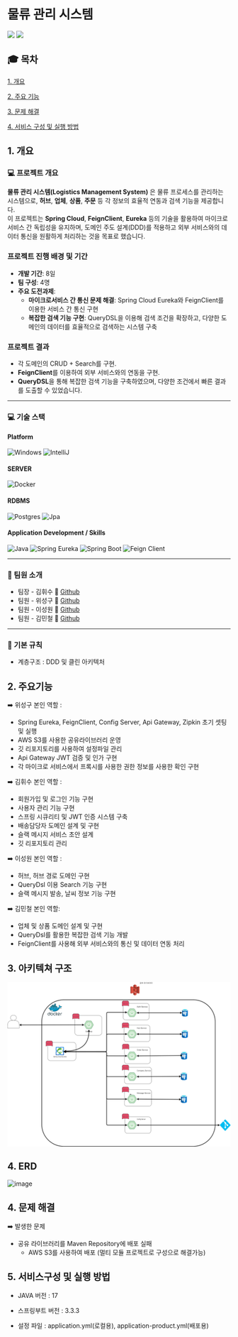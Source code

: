 # 물류 관리 시스템
<img src="https://img.shields.io/badge/github-181717?style=for-the-badge&logo=github&logoColor=white">
<img src="https://capsule-render.vercel.app/api?type=wave&color=auto&height=300&section=header&text=물류관리시스템&fontSize=90" />

## :mortar_board: 목차
[1. 개요](#1-개요)

[2. 주요 기능](#2-주요기능)

[3. 문제 해결](#3-문제-해결)

[4. 서비스 구성 및 실행 방법](#4-서비스구성-및-실행-방법) 



## 1. 개요
### :computer: 프로젝트 개요
**물류 관리 시스템(Logistics Management System)** 은 물류 프로세스를 관리하는 시스템으로, **허브**, **업체**, **상품**, **주문** 등 각 정보의 효율적 연동과 검색 기능을 제공합니다.  
이 프로젝트는 **Spring Cloud**, **FeignClient**, **Eureka** 등의 기술을 활용하여 마이크로서비스 간 독립성을 유지하며, 도메인 주도 설계(DDD)를 적용하고 외부 서비스와의 데이터 통신을 원활하게 처리하는 것을 목표로 했습니다.

### 프로젝트 진행 배경 및 기간
- **개발 기간**: 8일
- **팀 구성**: 4명
- **주요 도전과제**:
  - **마이크로서비스 간 통신 문제 해결**: Spring Cloud Eureka와 FeignClient를 이용한 서비스 간 통신 구현
  - **복잡한 검색 기능 구현**: QueryDSL을 이용해 검색 조건을 확장하고, 다양한 도메인의 데이터를 효율적으로 검색하는 시스템 구축

### 프로젝트 결과
- 각 도메인의 CRUD + Search를 구현.
- **FeignClient**를 이용하여 외부 서비스와의 연동을 구현.
- **QueryDSL**을 통해 복잡한 검색 기능을 구축하였으며, 다양한 조건에서 빠른 결과를 도출할 수 있었습니다.

<hr>


### :computer: 기술 스택
#### Platform
![Windows](https://img.shields.io/badge/Windows-2496ED)
![IntelliJ](https://img.shields.io/badge/IntelliJ-2496ED)

#### SERVER
![Docker](https://img.shields.io/badge/Doker-2496ED)
#### RDBMS
![Postgres](https://img.shields.io/badge/Postgres-2496ED)
![Jpa](https://img.shields.io/badge/Jpa-2496ED)

#### Application Development / Skills
![Java](https://img.shields.io/badge/Java-2496ED)
![Spring Eureka](https://img.shields.io/badge/Spring%20Cloud-00FF7F)
![Spring Boot](https://img.shields.io/badge/Spring%20Boot-00FF7F)
![Feign Client](https://img.shields.io/badge/Feign%20Client-2496ED)
<hr>

### :busts_in_silhouette: 팀원 소개
- 팀장 - 김휘수 :walking:  [Github](https://github.com/notitle12)
- 팀원 - 위성구 :walking:  [Github](https://github.com/weseonggu)
- 팀원 - 이성원 :walking:  [Github](https://github.com/lsw71311)
- 팀원 - 김민철 :walking:  [Github](https://github.com/kmc198989)
<hr>

### :flags: 기본 규칙
- 계층구조 : DDD 및 클린 아키텍처


## 2. 주요기능
:arrow_right: 위성구
본인 역할 :
- Spring Eureka, FeignClient, Config Server, Api Gateway, Zipkin 초기 셋팅 및 실행
- AWS S3를 사용한 공유라이브러리 운영
- 깃 리포지토리를 사용하여 설정파일 관리
- Api Gateway JWT 검증 및 인가 구현
- 각 마이크로 서비스에서 프록시를 사용한 권한 정보를 사용한 확인 구현

:arrow_right: 김휘수
본인 역할 :
- 회원가입 및 로그인 기능 구현
- 사용자 관리 기능 구현
- 스프링 시큐리티 및 JWT 인증 시스템 구축
- 배송담당자 도메인 설계 및 구현
- 슬랙 메시지 서비스 초안 설계
- 깃 리포지토리 관리

:arrow_right: 이성원
본인 역할 :
- 허브, 허브 경로 도메인 구현
- QueryDsl 이용 Search 기능 구현
- 슬랙 메시지 발송, 날씨 정보 기능 구현

:arrow_right: 김민철
본인 역할:
- 업체 및 상품 도메인 설계 및 구현
- QueryDsl를 활용한 복잡한 검색 기능 개발
- FeignClient를 사용해 외부 서비스와의 통신 및 데이터 연동 처리

## 3. 아키텍쳐 구조
![image](project2END.drawio.png)

## 4. ERD
![image](https://github.com/user-attachments/assets/4f6b0ecf-3a3a-41f9-99d9-97b38387ce3b)

## 4. 문제 해결
:arrow_right: 발생한 문제
- 공유 라이브러리를 Maven Repository에 배포 실패
    - AWS S3를 사용하여 배포 (멀티 모듈 프로젝트로 구성으로 해결가능)

## 5. 서비스구성 및 실행 방법
- JAVA 버전 : 17

- 스프링부트 버전 : 3.3.3

- 설정 파일 : application.yml(로컬용), application-product.yml(배포용)

















